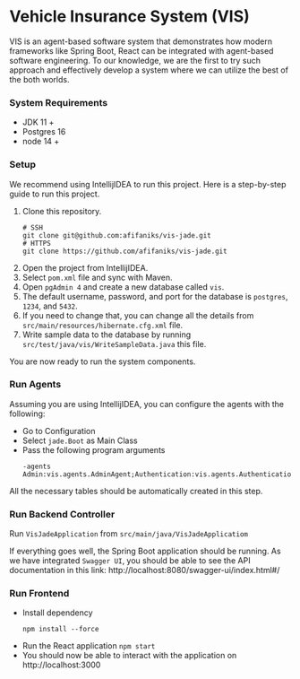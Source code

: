 # Vehicle Insurance System (VIS)
VIS is an agent-based software system that demonstrates how modern frameworks like Spring Boot, React can be integrated with agent-based software engineering. To our knowledge, we are the first to try such approach and effectively develop a system where we can utilize the best of the both worlds. 

### System Requirements
- JDK 11 +
- Postgres 16
- node 14 +

### Setup
We recommend using IntellijIDEA to run this project. Here is a step-by-step guide to run this project.
1. Clone this repository.
    ```shell
    # SSH
    git clone git@github.com:afifaniks/vis-jade.git
    # HTTPS
    git clone https://github.com/afifaniks/vis-jade.git 
    ```
2. Open the project from IntellijIDEA.
3. Select `pom.xml` file and sync with Maven.
4. Open `pgAdmin 4` and create a new database called `vis`.
5. The default username, password, and port for the database is `postgres`, `1234`, and `5432`.
6. If you need to change that, you can change all the details from `src/main/resources/hibernate.cfg.xml` file.
7. Write sample data to the database by running `src/test/java/vis/WriteSampleData.java` this file.

You are now ready to run the system components.
### Run Agents
Assuming you are using IntellijIDEA, you can configure the agents with the following:
- Go to Configuration
- Select ```jade.Boot``` as Main Class
- Pass the following program arguments
    ```
    -agents Admin:vis.agents.AdminAgent;Authentication:vis.agents.AuthenticationAgent;CustomerAssistant:vis.agents.CustomerAssistantAgent;InsuranceClaim:vis.agents.InsuranceClaimAgent;Database:vis.agents.DatabaseAgent
    ```
All the necessary tables should be automatically created in this step.
### Run Backend Controller
Run ```VisJadeApplication``` from ```src/main/java/VisJadeApplicatiom```

If everything goes well, the Spring Boot application should be running. As we have integrated `Swagger UI`, you should be able to see the
API documentation in this link: http://localhost:8080/swagger-ui/index.html#/

### Run Frontend
- Install dependency
    ```shell
    npm install --force
    ```
- Run the React application
  `npm start`
- You should now be able to interact with the application on http://localhost:3000

